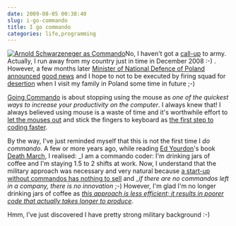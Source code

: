 ```yaml
---
date: 2009-08-05 00:38:40
slug: i-go-commando
title: I go commando
categories: life,programming
---
```


[![Arnold Schwarzeneger as Commando](/images/commando.jpg)](http://www.codinghorror.com/blog/archives/000825.html)No, I haven't got a [call-up](http://en.wikipedia.org/wiki/Conscription) to army. Actually, I run away from my country just in time in December 2008 :-) . However, a few months later [Minister of National Defence of Poland](http://www.wp.mil.pl/en/index/) [announced](http://www.wp.mil.pl/en/artykul/7375) [good news](http://www.telegraph.co.uk/news/worldnews/europe/poland/2505447/Poland-ends-army-conscription.html) and I hope to not to be executed by firing squad for [desertion](http://en.wikipedia.org/wiki/Desertion) when I visit my family in Poland some time in future ;-)





[Going Commando](http://www.codinghorror.com/blog/archives/000825.html) is about stopping using the mouse as _one of the quickest ways to increase your productivity on the computer_. I always knew that! I always believed using mouse is a waste of time and it's worthwhile effort to [let the mouses out](http://en.wikipedia.org/wiki/Who_Let_the_Dogs_Out%3F) and stick the fingers to keyboard as [the first step to coding faster](http://codebetter.com/blogs/jeremy.miller/archive/2006/10/24/The-first-step-to-coding-faster.aspx).





By the way, I've just reminded myself that this is not the first time I _do commando_. A few or more years ago, while reading [Ed Yourdon](http://en.wikipedia.org/wiki/Edward_Yourdon)'s book [Death March](http://www.yourdon.com/?loc=publications), I realised: _I am a commando coder: I'm drinking jars of coffee and I'm staying 1.5 to 2 shifts at work. Now, I understand that the military approach was necessary and very natural because [a start-up without commandos has nothing to sell](http://firstmonday.org/htbin/cgiwrap/bin/ojs/index.php/fm/article/view/839/748) and __if there are no commandos left in a company, there is no innovation_ ;-) However, I'm glad I'm no longer drinking jars of coffee as _[this approach is less efficient; it results in poorer code that actually takes longer to produce](http://dave.thielen.com/articles/mea%20culpa.doc)_.





Hmm, I've just discovered I have pretty strong military background :-) 
